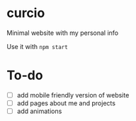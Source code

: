# curcio

Minimal website with my personal info

Use it with ``npm start``


# To-do

- [ ] add mobile friendly version of website
- [ ] add pages about me and projects
- [ ] add animations
